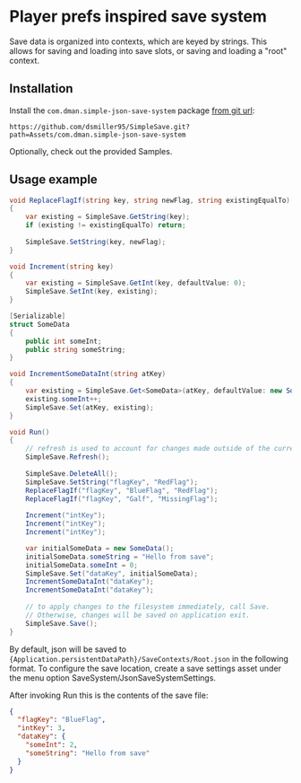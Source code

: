 # Player prefs inspired save system

Save data is organized into contexts, which are keyed by strings. This allows for saving and
loading into save slots, or saving and loading a "root" context.

## Installation

Install the `com.dman.simple-json-save-system` package [from git url](https://docs.unity3d.com/6000.0/Documentation/Manual/upm-git.html):
```
https://github.com/dsmiller95/SimpleSave.git?path=Assets/com.dman.simple-json-save-system
```

Optionally, check out the provided Samples.

## Usage example

```csharp
void ReplaceFlagIf(string key, string newFlag, string existingEqualTo)
{
    var existing = SimpleSave.GetString(key);
    if (existing != existingEqualTo) return;
    
    SimpleSave.SetString(key, newFlag);
}

void Increment(string key)
{
    var existing = SimpleSave.GetInt(key, defaultValue: 0);
    SimpleSave.SetInt(key, existing);
}

[Serializable]
struct SomeData
{
    public int someInt;
    public string someString;
}

void IncrementSomeDataInt(string atKey)
{
    var existing = SimpleSave.Get<SomeData>(atKey, defaultValue: new SomeData());
    existing.someInt++;
    SimpleSave.Set(atKey, existing);
}

void Run()
{
    // refresh is used to account for changes made outside of the current application
    SimpleSave.Refresh();
    
    SimpleSave.DeleteAll();
    SimpleSave.SetString("flagKey", "RedFlag");
    ReplaceFlagIf("flagKey", "BlueFlag", "RedFlag");
    ReplaceFlagIf("flagKey", "Galf", "MissingFlag");
    
    Increment("intKey");
    Increment("intKey");
    Increment("intKey");

    var initialSomeData = new SomeData();
    initialSomeData.someString = "Hello from save";
    initialSomeData.someInt = 0;
    SimpleSave.Set("dataKey", initialSomeData);
    IncrementSomeDataInt("dataKey");
    IncrementSomeDataInt("dataKey");
    
    // to apply changes to the filesystem immediately, call Save.
    // Otherwise, changes will be saved on application exit.
    SimpleSave.Save();
}
```

By default, json will be saved to `{Application.persistentDataPath}/SaveContexts/Root.json` in the following format.
To configure the save location, create a save settings asset under the menu option SaveSystem/JsonSaveSystemSettings.

After invoking Run this is the contents of the save file:

```json
{
  "flagKey": "BlueFlag",
  "intKey": 3,
  "dataKey": {
    "someInt": 2,
    "someString": "Hello from save"
  }
}
```
